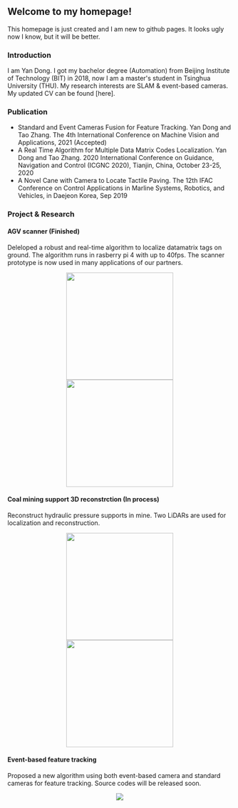 ## Welcome to my homepage!

This homepage is just created and I am new to github pages. It looks ugly now I know, but it will be better.


### Introduction
I am Yan Dong. I got my bachelor degree (Automation) from Beijing Institute of Technology (BIT) in 2018, now I am a master's student in Tsinghua University (THU). My research interests are SLAM & event-based cameras. My updated CV can be found [here].

### Publication

- Standard and Event Cameras Fusion for Feature Tracking. Yan Dong and Tao Zhang. The 4th International Conference on Machine Vision and Applications, 2021 (Accepted)
- A Real Time Algorithm for Multiple Data Matrix Codes Localization. Yan Dong and Tao Zhang. 2020 International Conference on Guidance, Navigation and Control (ICGNC 2020), Tianjin, China, October 23-25, 2020
- A Novel Cane with Camera to Locate Tactile Paving. The 12th IFAC Conference on Control Applications in Marline Systems, Robotics, and Vehicles, in Daejeon Korea, Sep 2019


### Project & Research

#### AGV scanner (Finished)
Deleloped a robust and real-time algorithm to localize datamatrix tags on ground. The algorithm runs in rasberry pi 4 with up to 40fps. The scanner prototype is now used in many applications of our partners.
<center>
<figure>
<img src="https://raw.githubusercontent.com/LarryDong/LarryDong.github.io/dev/pictures/agv1.bmp" height="240" />
<img src="https://raw.githubusercontent.com/LarryDong/LarryDong.github.io/dev/pictures/agv2.bmp" height="240" />
</figure>
</center>


#### Coal mining support 3D reconstrction (In process)
Reconstruct hydraulic pressure supports in mine. Two LiDARs are used for localization and reconstruction.
<center>
<figure>
<img src="https://raw.githubusercontent.com/LarryDong/LarryDong.github.io/dev/pictures/zmj1.png" height="240" />
<img src="https://raw.githubusercontent.com/LarryDong/LarryDong.github.io/dev/pictures/zmj2.png" height="240" />
</figure>
</center>


#### Event-based feature tracking
Proposed a new algorithm using both event-based camera and standard cameras for feature tracking. Source codes will be released soon.
<center>
<figure>
<img src="https://raw.githubusercontent.com/LarryDong/LarryDong.github.io/dev/pictures/eb_tracking.png" />
</figure>
</center>




